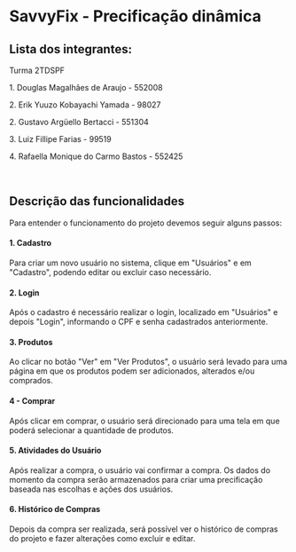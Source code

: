 # SavvyFix - Precificação dinâmica

## Lista dos integrantes:
<p>Turma 2TDSPF</p>
<p>1. Douglas Magalhães de Araujo - 552008</p>
<p>2. Erik Yuuzo Kobayachi Yamada - 98027</p>
<p>2. Gustavo Argüello Bertacci - 551304</p>
<p>3. Luiz Fillipe Farias - 99519</p>
<p>4. Rafaella Monique do Carmo Bastos - 552425</p><br>

## Descrição das funcionalidades
<p>Para entender o funcionamento do projeto devemos seguir alguns passos:</p>

#### 1. Cadastro
<p>Para criar um novo usuário no sistema, clique em "Usuários" e em "Cadastro", podendo editar ou excluir caso necessário.</p>

#### 2. Login
<p>Após o cadastro é necessário realizar o login, localizado em "Usuários" e depois "Login", informando o CPF e senha cadastrados anteriormente.</p>

#### 3. Produtos
<p>Ao clicar no botão "Ver" em "Ver Produtos", o usuário será levado para uma página em que os produtos podem ser adicionados, alterados e/ou comprados.</p>

#### 4 - Comprar
<p>Após clicar em comprar, o usuário será direcionado para uma tela em que poderá selecionar a quantidade de produtos.
 
#### 5. Atividades do Usuário
<p>Após realizar a compra, o usuário vai confirmar a compra. Os dados do momento da compra serão armazenados para criar uma precificação baseada nas escolhas e ações dos usuários.</p>

#### 6. Histórico de Compras
<p>Depois da compra ser realizada, será possível ver o histórico de compras do projeto e fazer alterações como excluir e editar.</p>
